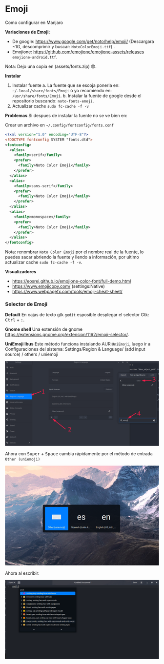 # Emoji
Como configurar en Manjaro



**Variaciones de Emoji:**

- De google: https://www.google.com/get/noto/help/emoji/ (Descargara ~1G, descomprimir y buscar: `NotoColorEmoji.ttf`) .
- Emojione: https://github.com/emojione/emojione-assets/releases `emojione-android.ttf`.

Nota: Dejo una copia en (assets/fonts.zip) 😎.



**Instalar**

1. Instalar fuente
	a. La fuente que se escoja ponerla en: `~/.local/share/fonts/Emoji` ó yo recomiendo en: `/usr/share/fonts/Emoji`.
	b. Instalar la fuente de google desde el repositorio buscando: `noto-fonts-emoji`.
2. Actualizar cache `sudo fc-cache -f -v`


**Problemas**
Si despues de instalar la fuente no se ve bien en:


Crear un archivo en `~/.config/fontconfig/fonts.conf` 

```xml
<?xml version="1.0" encoding="UTF-8"?>
<!DOCTYPE fontconfig SYSTEM "fonts.dtd">
<fontconfig>
  <alias>
    <family>serif</family>
    <prefer>
      <family>Noto Color Emoji</family>
    </prefer>
  </alias>
  <alias>
    <family>sans-serif</family>
    <prefer>
      <family>Noto Color Emoji</family>
    </prefer>
  </alias>
  <alias>
    <family>monospace</family>
    <prefer>
      <family>Noto Color Emoji</family>
    </prefer>
  </alias>
</fontconfig>
```
Nota: renombrar `Noto Color Emoji` por el nombre real de la fuente, lo puedes sacar abriendo la fuente y  llendo a información, por ultimo actualizar cache `sudo fc-cache -f -v`.





**Visualizadores**
- https://eosrei.github.io/emojione-color-font/full-demo.html
- https://www.emojicopy.com/ (settings:Native)
- https://www.webpagefx.com/tools/emoji-cheat-sheet/

### Selector de Emoji

**Default**
En cajas de texto gtk `gedit` esposible desplegar el selector Gtk: <kbd>Ctrl</kbd> + <kbd>:</kbd>.

**Gnome shell**
Una extensión de gnome https://extensions.gnome.org/extension/1162/emoji-selector/.

**UniEmoji Ibus**
Este método funciona instalando AUR:`UniEmoji`, luego ir a Configuraciones del sistema:
Settings/Region & Language/ (add input source) / others / uniemoji

![Screenshot](assets/settings.png)



Ahora  con <kbd>Super</kbd> + <kbd>Space</kbd> cambia rápidamente por el método de entrada `Other (uniemoji)` 



![Screenshot](assets/change.png)



Ahora al escribir:



![Screenshot](assets/select.png)



